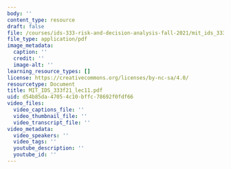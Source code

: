 ```yaml
---
body: ''
content_type: resource
draft: false
file: /courses/ids-333-risk-and-decision-analysis-fall-2021/mit_ids_333f21_lec112.pdf
file_type: application/pdf
image_metadata:
  caption: ''
  credit: ''
  image-alt: ''
learning_resource_types: []
license: https://creativecommons.org/licenses/by-nc-sa/4.0/
resourcetype: Document
title: MIT_IDS_333f21_lec11.pdf
uid: d54b85da-4705-4c10-bffc-78692f0fdf66
video_files:
  video_captions_file: ''
  video_thumbnail_file: ''
  video_transcript_file: ''
video_metadata:
  video_speakers: ''
  video_tags: ''
  youtube_description: ''
  youtube_id: ''
---
```

